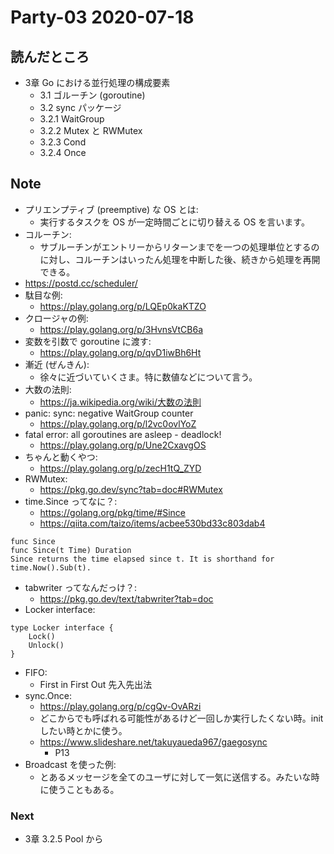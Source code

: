 # Party-03 2020-07-18
## 読んだところ
- 3章 Go における並行処理の構成要素
    - 3.1 ゴルーチン (goroutine)
    - 3.2 sync パッケージ
    - 3.2.1 WaitGroup
    - 3.2.2 Mutex と RWMutex
    - 3.2.3 Cond
    - 3.2.4 Once
    
 ## Note
- プリエンプティブ (preemptive) な OS とは:
    - 実行するタスクを OS が一定時間ごとに切り替える OS を言います。
- コルーチン:
    - サブルーチンがエントリーからリターンまでを一つの処理単位とするのに対し、コルーチンはいったん処理を中断した後、続きから処理を再開できる。
- https://postd.cc/scheduler/
- 駄目な例:
    - https://play.golang.org/p/LQEp0kaKTZO
- クロージャの例:
    - https://play.golang.org/p/3HvnsVtCB6a
- 変数を引数で goroutine に渡す:
    - https://play.golang.org/p/qvD1iwBh6Ht
- 漸近 (ぜんきん):
    - 徐々に近づいていくさま。特に数値などについて言う。
- 大数の法則:
    - https://ja.wikipedia.org/wiki/大数の法則
- panic: sync: negative WaitGroup counter
    - https://play.golang.org/p/l2vc0ovlYoZ
- fatal error: all goroutines are asleep - deadlock!
    - https://play.golang.org/p/Une2CxavgOS
- ちゃんと動くやつ:
    - https://play.golang.org/p/zecH1tQ_ZYD
- RWMutex:
    - https://pkg.go.dev/sync?tab=doc#RWMutex
- time.Since ってなに？:
    - https://golang.org/pkg/time/#Since
    - https://qiita.com/taizo/items/acbee530bd33c803dab4
```
func Since
func Since(t Time) Duration
Since returns the time elapsed since t. It is shorthand for time.Now().Sub(t).
```

- tabwriter ってなんだっけ？:
    - https://pkg.go.dev/text/tabwriter?tab=doc
- Locker interface:
```
type Locker interface {
    Lock()
    Unlock()
}
```
- FIFO:
    - First in First Out 先入先出法
- sync.Once:
    - https://play.golang.org/p/cgQv-OvARzi
    - どこからでも呼ばれる可能性があるけど一回しか実行したくない時。init したい時とかに使う。
    - https://www.slideshare.net/takuyaueda967/gaegosync
        - P13
- Broadcast を使った例:
  - とあるメッセージを全てのユーザに対して一気に送信する。みたいな時に使うこともある。  

### Next
- 3章 3.2.5 Pool から
